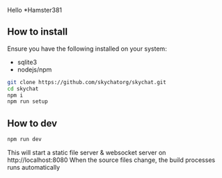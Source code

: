 Hello *Hamster381

## How to install

Ensure you have the following installed on your system:
- sqlite3
- nodejs/npm

```bash
git clone https://github.com/skychatorg/skychat.git
cd skychat
npm i
npm run setup
```

## How to dev

```bash
npm run dev
```

This will start a static file server & websocket server on http://localhost:8080
When the source files change, the build processes runs automatically
